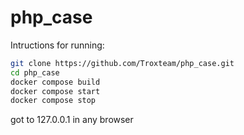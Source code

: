 # php_case

Intructions for running:
```bash
git clone https://github.com/Troxteam/php_case.git
cd php_case
docker compose build
docker compose start
docker compose stop
```

got to 127.0.0.1 in any browser
